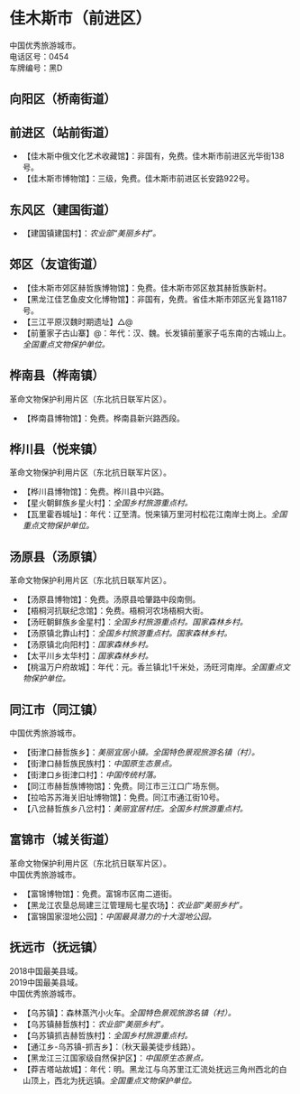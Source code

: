 # 佳木斯市（前进区）  
中国优秀旅游城市。  
电话区号：0454  
车牌编号：黑D  

## 向阳区（桥南街道）  

## 前进区（站前街道）  
* 【佳木斯中俄文化艺术收藏馆】：非国有，免费。佳木斯市前进区光华街138号。  
* 【佳木斯市博物馆】：三级，免费。佳木斯市前进区长安路922号。  

## 东风区（建国街道）  
* 【建国镇建国村】：*农业部“美丽乡村”。*  

## 郊区（友谊街道）  
* 【佳木斯市郊区赫哲族博物馆】：免费。佳木斯市郊区敖其赫哲族新村。  
* 【黑龙江佳艺鱼皮文化博物馆】：非国有，免费。省佳木斯市郊区光复路1187号。  
* 【三江平原汉魏时期遗址】△@  
* 【前董家子古山寨】@：年代：汉、魏。长发镇前董家子屯东南的古城山上。*全国重点文物保护单位。*  
  
## 桦南县（桦南镇）  
革命文物保护利用片区（东北抗日联军片区）。  
* 【桦南县博物馆】：免费。桦南县新兴路西段。  

## 桦川县（悦来镇）  
革命文物保护利用片区（东北抗日联军片区）。  
* 【桦川县博物馆】：免费。桦川县中兴路。  
* 【星火朝鲜族乡星火村】：*全国乡村旅游重点村。*  
* 【瓦里霍吞城址】：年代：辽至清。悦来镇万里河村松花江南岸士岗上。*全国重点文物保护单位。*  
  
## 汤原县（汤原镇）  
革命文物保护利用片区（东北抗日联军片区）。  
* 【汤原县博物馆】：免费。汤原县哈肇路中段南侧。  
* 【梧桐河抗联纪念馆】：免费。梧桐河农场梧桐大街。  
* 【汤旺朝鲜族乡金星村】：*全国乡村旅游重点村。国家森林乡村。*  
* 【汤原镇北靠山村】：*全国乡村旅游重点村。国家森林乡村。*  
* 【汤原镇北向阳村】：*国家森林乡村。*  
* 【太平川乡太华村】：*国家森林乡村。*  
* 【桃温万户府故城】：年代：元。香兰镇北1千米处，汤旺河南岸。*全国重点文物保护单位。*  

## 同江市（同江镇）  
中国优秀旅游城市。  
* 【街津口赫哲族乡】：*美丽宜居小镇。全国特色景观旅游名镇（村）。*  
* 【街津口赫哲族民族村】：*中国原生态景点。*  
* 【街津口乡街津口村】：*中国传统村落。*  
* 【同江市赫哲族博物馆】：免费。同江市三江口广场东侧。  
* 【拉哈苏苏海关旧址博物馆】：免费。同江市通江街10号。  
* 【八岔赫哲族乡八岔村】：*美丽宜居村庄。全国乡村旅游重点村。*  

## 富锦市（城关街道）  
革命文物保护利用片区（东北抗日联军片区）。  
中国优秀旅游城市。  
* 【富锦博物馆】：免费。富锦市区南二道街。  
* 【黑龙江农垦总局建三江管理局七星农场】：*农业部“美丽乡村”。*  
* 【富锦国家湿地公园】：*中国最具潜力的十大湿地公园。*  

## 抚远市（抚远镇）  
2018中国最美县域。  
2019中国最美县域。  
中国优秀旅游城市。  
* 【乌苏镇】：森林蒸汽小火车。*全国特色景观旅游名镇（村）。*  
* 【乌苏镇赫哲族村】：*农业部“美丽乡村”。*  
* 【乌苏镇抓吉赫哲族村】：*全国乡村旅游重点村。*  
* 【通江乡-乌苏镇-抓吉乡】：（秋天最美徒步线路）。  
* 【黑龙江三江国家级自然保护区】：*中国原生态景点。*  
* 【莽吉塔站故城】：年代：明。黑龙江与乌苏里江汇流处抚远三角州西北的白山顶上，西北为抚远镇。*全国重点文物保护单位。*  
